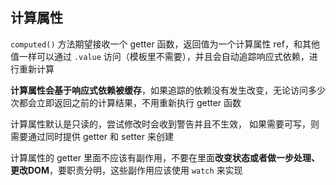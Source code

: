 ## 计算属性

`computed()` 方法期望接收一个 getter 函数，返回值为一个计算属性 ref，和其他值一样可以通过 `.value` 访问（模板里不需要），并且会自动追踪响应式依赖，进行重新计算

**计算属性会基于响应式依赖被缓存**，如果追踪的依赖没有发生改变，无论访问多少次都会立即返回之前的计算结果，不用重新执行 getter 函数

计算属性默认是只读的，尝试修改时会收到警告并且不生效，
如果需要可写，则需要通过同时提供 getter 和 setter 来创建

计算属性的 getter 里面不应该有副作用，不要在里面**改变状态或者做一步处理、更改DOM**，要职责分明，这些副作用应该使用 `watch` 来实现
